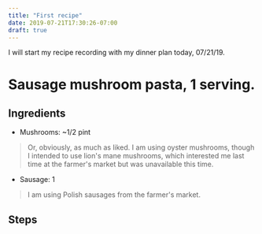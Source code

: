 ```yaml
---
title: "First recipe"
date: 2019-07-21T17:30:26-07:00
draft: true
---
```


I will start my recipe recording with my dinner plan today, 07/21/19.

# Sausage mushroom pasta, 1 serving.

## Ingredients
- Mushrooms: ~1/2 pint
> Or, obviously, as much as liked.
I am using oyster mushrooms,
though I intended to use lion's mane mushrooms,
which interested me last time at the farmer's market but was unavailable this time.

- Sausage: 1
> I am using Polish sausages from the farmer's market.




## Steps
